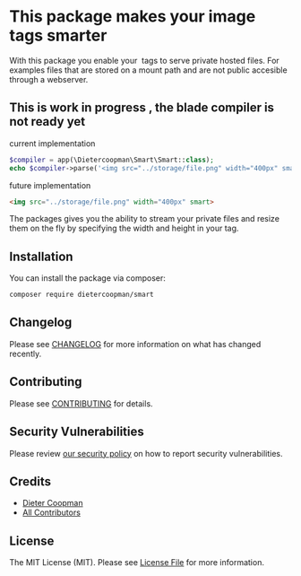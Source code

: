 # This package makes your image tags smarter

With this package you enable your <img> tags to serve private hosted files. For examples files that are stored on a mount path and are not public accesible through a webserver.

## This is work in progress , the blade compiler is not ready yet

current implementation

```php
$compiler = app(\Dietercoopman\Smart\Smart::class);
echo $compiler->parse('<img src="../storage/file.png" width="400px" smart>');
```

future implementation

```html
<img src="../storage/file.png" width="400px" smart>
```

The packages gives you the ability to stream your private files and resize them on the fly by specifying the width and height in your tag.

## Installation

You can install the package via composer:

```bash
composer require dietercoopman/smart
```

## Changelog

Please see [CHANGELOG](CHANGELOG.md) for more information on what has changed recently.

## Contributing

Please see [CONTRIBUTING](.github/CONTRIBUTING.md) for details.

## Security Vulnerabilities

Please review [our security policy](../../security/policy) on how to report security vulnerabilities.

## Credits

- [Dieter Coopman](https://github.com/dietercoopman)
- [All Contributors](../../contributors)

## License

The MIT License (MIT). Please see [License File](LICENSE.md) for more information.
